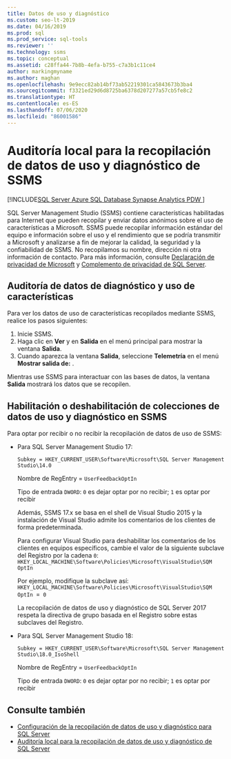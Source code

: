 ```yaml
---
title: Datos de uso y diagnóstico
ms.custom: seo-lt-2019
ms.date: 04/16/2019
ms.prod: sql
ms.prod_service: sql-tools
ms.reviewer: ''
ms.technology: ssms
ms.topic: conceptual
ms.assetid: c28ffa44-7b8b-4efa-b755-c7a3b1c11ce4
author: markingmyname
ms.author: maghan
ms.openlocfilehash: 9e9ecc82ab14bf73ab52219301ca5843673b3ba4
ms.sourcegitcommit: f3321ed29d6d8725ba6378d207277a57cb5fe8c2
ms.translationtype: HT
ms.contentlocale: es-ES
ms.lasthandoff: 07/06/2020
ms.locfileid: "86001586"
---
```

# <a name="local-audit-for-ssms-usage-and-diagnostic-data-collection"></a>Auditoría local para la recopilación de datos de uso y diagnóstico de SSMS
[!INCLUDE[SQL Server Azure SQL Database Synapse Analytics PDW ](../includes/applies-to-version/sql-asdb-asdbmi-asa-pdw.md)]

SQL Server Management Studio (SSMS) contiene características habilitadas para Internet que pueden recopilar y enviar datos anónimos sobre el uso de características a Microsoft. SSMS puede recopilar información estándar del equipo e información sobre el uso y el rendimiento que se podría transmitir a Microsoft y analizarse a fin de mejorar la calidad, la seguridad y la confiabilidad de SSMS. No recopilamos su nombre, dirección ni otra información de contacto. Para más información, consulte [Declaración de privacidad de Microsoft](https://privacy.microsoft.com/privacystatement) y [Complemento de privacidad de SQL Server](https://go.microsoft.com/fwlink/?LinkID=868444).

## <a name="audit-feature-usage-and-diagnostic-data"></a>Auditoría de datos de diagnóstico y uso de características

Para ver los datos de uso de características recopilados mediante SSMS, realice los pasos siguientes:

1.  Inicie SSMS.
2.  Haga clic en **Ver** y en **Salida** en el menú principal para mostrar la ventana **Salida**. 
3.  Cuando aparezca la ventana **Salida**, seleccione **Telemetría** en el menú **Mostrar salida de:** .

Mientras use SSMS para interactuar con las bases de datos, la ventana **Salida** mostrará los datos que se recopilen.

## <a name="enable-or-disable-usage-and-diagnostic-data-collection-in-ssms"></a>Habilitación o deshabilitación de colecciones de datos de uso y diagnóstico en SSMS

Para optar por recibir o no recibir la recopilación de datos de uso de SSMS:

- Para SQL Server Management Studio 17:

  `Subkey = HKEY_CURRENT_USER\Software\Microsoft\SQL Server Management Studio\14.0`

  Nombre de RegEntry = `UserFeedbackOptIn`

  Tipo de entrada `DWORD`: `0` es dejar optar por no recibir; `1` es optar por recibir

  Además, SSMS 17.x se basa en el shell de Visual Studio 2015 y la instalación de Visual Studio admite los comentarios de los clientes de forma predeterminada.  

  Para configurar Visual Studio para deshabilitar los comentarios de los clientes en equipos específicos, cambie el valor de la siguiente subclave del Registro por la cadena `0`: `HKEY_LOCAL_MACHINE\Software\Policies\Microsoft\VisualStudio\SQM OptIn`

  Por ejemplo, modifique la subclave así:  
  `HKEY_LOCAL_MACHINE\Software\Policies\Microsoft\VisualStudio\SQM OptIn `=` 0`

  La recopilación de datos de uso y diagnóstico de SQL Server 2017 respeta la directiva de grupo basada en el Registro sobre estas subclaves del Registro.

- Para SQL Server Management Studio 18:

  `Subkey = HKEY_CURRENT_USER\Software\Microsoft\SQL Server Management Studio\18.0_IsoShell`

  Nombre de RegEntry = `UserFeedbackOptIn`

  Tipo de entrada `DWORD`: `0` es dejar optar por no recibir; `1` es optar por recibir

## <a name="see-also"></a>Consulte también

- [Configuración de la recopilación de datos de uso y diagnóstico para SQL Server](../sql-server/usage-and-diagnostic-data-configuration-for-sql-server.md)
- [Auditoría local para la recopilación de datos de uso y diagnóstico de SQL Server](https://msdn.microsoft.com/library/mt743085.aspx)
